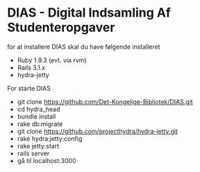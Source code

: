 # DIAS - Digital Indsamling Af Studenteropgaver

for at installere DIAS skal du have følgende installeret

* Ruby 1.9.3 (evt. via rvm)
* Rails 3.1.x
* hydra-jetty


For starte DIAS
* git clone https://github.com/Det-Kongelige-Bibliotek/DIAS.git
* cd hydra_head
* bundle install
* rake db:migrate
* git clone https://github.com/projecthydra/hydra-jetty.git
* rake hydra:jetty:config 
* rake jetty:start
* rails server
* gå til localhost:3000
